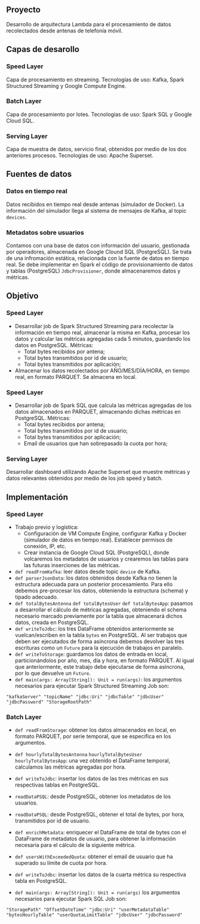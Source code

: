 ## Proyecto
Desarrollo de arquitectura Lambda para el procesamiento de datos recolectados desde antenas de telefonía móvil.

## Capas de desarollo

### Speed Layer
Capa de procesamiento en streaming. Tecnologías de uso: Kafka, Spark Structured Streaming y Google Compute Engine.

### Batch Layer
Capa de procesamiento por lotes. Tecnologías de uso: Spark SQL y Google Cloud SQL.

### Serving Layer
Capa de muestra de datos, servicio final, obtenidos por medio de los dos anteriores procesos. Tecnologías de uso: Apache Superset.

## Fuentes de datos

### Datos en tiempo real
Datos recibidos en tiempo real desde antenas (simulador de Docker). La información del simulador llega al sistema de mensajes de Kafka, al topic `devices`.

### Metadatos sobre usuarios
Contamos con una base de datos con información del usuario, gestionada por operadores, almacenada en Google Clound SQL (PostgreSQL). Se trata de una infromación estática, relacionada con la fuente de datos en tiempo real. 
Se debe implementar en Spark el código de provisionamiento de datos y tablas (PostgreSQL) `JdbcProvisioner`, donde almacenaremos datos y métricas.

## Objetivo

### Speed Layer
* Desarrollar job de Spark Structured Streaming para recolectar la información en tiempo real, almacenar la misma en Kafka, procesar los datos y calcular las métricas agregadas cada 5 minutos, guardando los datos en PostgreSQL. Métricas:
   * Total bytes recibidos por antena; 
   * Total bytes transmitidos por id de usuario; 
   * Total bytes transmitidos por aplicación;
* Almacenar los datos recolectados por AÑO/MES/DÍA/HORA, en tiempo real, en formato PARQUET. Se almacena en local. 

### Speed Layer
* Desarrollar job de Spark SQL que calcula las métricas agregadas de los datos almacenados en PARQUET, almacenando dichas métricas en PostgreSQL. Métricas:
   * Total bytes recibidos por antena; 
   * Total bytes transmitidos por id de usuario; 
   * Total bytes transmitidos por aplicación; 
   * Email de usuarios que han sobrepasado la cuota por hora;

### Serving Layer
Desarrollar dashboard utilizando Apache Superset que muestre métricas y datos relevantes obtenidos por medio de los job speed y batch.  

## Implementación

### Speed Layer

* Trabajo previo y logística:
  * Configuración de VM Compute Engine, configurar Kafka y Docker (simulador de datos en tiempo real). Establecer permisos de conexión, IP, etc.
  * Crear instancia de Google Cloud SQL (PostgreSQL), donde volcaremos los metadatos de usuarios y crearemos las tablas para las futuras inserciones de las métricas. 
* `def readFromKafka`: leer datos desde topic `device` de Kafka.
* `def parserJsonData`: los datos obtenidos desde Kafka no tienen la estructura adecuada para un posterior procesamiento. Para ello debemos pre-procesar los datos, obteniendo la estructura (schema) y tipado adecuado.
* `def totalBytesAntenna` `def totalBytesUser` `def totalBytesApp`: pasamos a desarrollar el cálculo de métricas agregadas, obteniendo el schema necesario marcado previamente por la tabla que almacenará dichos datos, creada en PostgreSQL.
* `def writeToJdbc`: los tres DataFrame obtenidos anteriormente se vuelcan/escriben en la tabla `bytes` en PostgreSQL. Al ser trabajos que deben ser ejecutados de forma asíncrona debemos devolver las tres escrituras como un `Future` para la ejecución de trabajos en paralelo. 
* `def writeToStorage`: guardamos los datos de entrada en local, particionándolos por año, mes, día y hora, en formato PARQUET. Al igual que anteriormente, este trabajo debe ejecutarse de forma asíncrona, por lo que devuelve un `Future`.
* `def main(args: Array[String]): Unit = run(args)`: los argumentos necesarios para ejecutar Spark Structured Streaming Job son:
```
"kafkaServer" "topicName" "jdbc:Uri" "jdbcTable" "jdbcUser" "jdbcPassword" "StorageRootPath"
```

### Batch Layer

* `def readFromStorage`: obtener los datos almacenados en local, en formato PARQUET, por serie temporal, que se especifica en los argumentos.
* `def hourlyTotalBytesAntenna` `hourlyTotalBytesUser` `hourlyTotalBytesApp`: una vez obtenido el DataFrame temporal, calculamos las métricas agregadas por hora.
* `def writeToJdbc`: insertar los datos de las tres métricas en sus respectivas tablas en PostgreSQL.
* `readDataPSQL`: desde PostgreSQL, obtener los metadatos de los usuarios.
* `readDataPSQL`: desde PostgreSQL, obtener el total de bytes, por hora, transmitidos por id de usuario.
* `def enrichMetadata`: enriquecer el DataFrame de total de bytes con el DataFrame de metadatos de usuario, para obtener la información necesaria para el cálculo de la siguiente métrica.
* `def usersWithExceededQuota`: obtener el email de usuario que ha superado su límite de cuota por hora.
* `def writeToJdbc`: insertar los datos de la cuarta métrica su respectiva tabla en PostgreSQL.

* `def main(args: Array[String]): Unit = run(args)` los argumentos necesarios para ejecutar Spark SQL Job son:
```
"StoragePath" "OffsetDateTime" "jdbc:Uri" "userMetadataTable" "bytesHourlyTable" "userQuotaLimitTable" "jdbcUser" "jdbcPassword"
```

